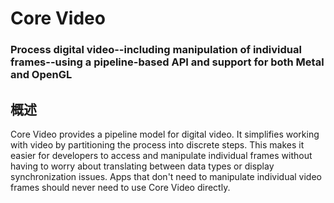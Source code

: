 # Core Video 
### Process digital video--including manipulation of individual frames--using a pipeline-based API and support for both Metal and OpenGL
## 概述
Core Video provides a pipeline model for digital video. It simplifies working with video by partitioning the process into discrete steps. This makes it easier for developers to access and manipulate individual frames without having to worry about translating between data types or display synchronization issues. Apps that don't need to manipulate individual video frames should never need to use Core Video directly.
